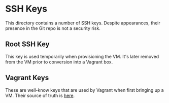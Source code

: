 # SSH Keys

This directory contains a number of SSH keys.
Despite appearances, their presence in the Git repo is not a security risk.

## Root SSH Key

This key is used temporarily when provisioning the VM.
It's later removed from the VM prior to conversion into a Vagrant box.

## Vagrant Keys

These are well-know keys that are used by Vagrant when first bringing up a VM.
Their source of truth is [here](https://github.com/hashicorp/vagrant/tree/main/keys).
